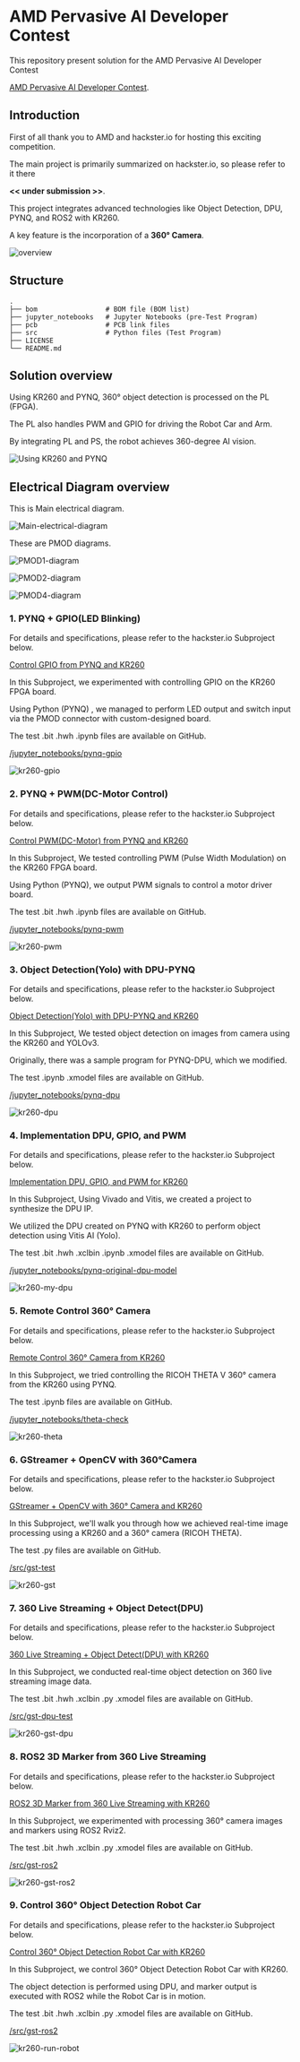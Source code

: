 # AMD Pervasive AI Developer Contest
This repository present solution for the AMD Pervasive AI Developer Contest 

[AMD Pervasive AI Developer Contest](https://www.hackster.io/contests/amd2023).

## Introduction
First of all thank you to AMD and hackster.io for hosting this exciting competition.

The main project is primarily summarized on hackster.io, so please refer to it there 

**<< under submission >>**.

This project integrates advanced technologies like Object Detection, DPU, PYNQ, and ROS2 with KR260.

A key feature is the incorporation of a **360° Camera**.

![overview](https://github.com/iotengineer22/AMD-Pervasive-AI-Developer-Contest/blob/main/imgs/overview.png)

## Structure
    .
    ├── bom                 # BOM file (BOM list)
    ├── jupyter_notebooks   # Jupyter Notebooks (pre-Test Program)
    ├── pcb                 # PCB link files   
    ├── src                 # Python files (Test Program)   
    ├── LICENSE
    └── README.md

## Solution overview

Using KR260 and PYNQ, 360° object detection is processed on the PL (FPGA).

The PL also handles PWM and GPIO for driving the Robot Car and Arm.

By integrating PL and PS, the robot achieves 360-degree AI vision.

![Using KR260 and PYNQ](https://github.com/iotengineer22/AMD-Pervasive-AI-Developer-Contest/blob/main/imgs/Using-KR260-and-PYNQ.png)

## Electrical Diagram overview

This is Main electrical diagram.

![Main-electrical-diagram](https://github.com/iotengineer22/AMD-Pervasive-AI-Developer-Contest/blob/main/imgs/Main-electrical-diagram.png)

These are PMOD diagrams.

![PMOD1-diagram](https://github.com/iotengineer22/AMD-Pervasive-AI-Developer-Contest/blob/main/imgs/PMOD1-diagram.png)

![PMOD2-diagram](https://github.com/iotengineer22/AMD-Pervasive-AI-Developer-Contest/blob/main/imgs/PMOD2-diagram.png)

![PMOD4-diagram](https://github.com/iotengineer22/AMD-Pervasive-AI-Developer-Contest/blob/main/imgs/PMOD4-diagram.png)

### 1. PYNQ + GPIO(LED Blinking)
For details and specifications, please refer to the hackster.io Subproject below.

[Control GPIO from PYNQ and KR260](https://www.hackster.io/iotengineer22/control-gpio-from-pynq-and-kr260-0d3613)

In this Subproject, we experimented with controlling GPIO on the KR260 FPGA board.

Using Python (PYNQ) , we managed to perform LED output and switch input via the PMOD connector with custom-designed board.

The test .bit .hwh .ipynb files are available on GitHub.

[/jupyter_notebooks/pynq-gpio](https://github.com/iotengineer22/AMD-Pervasive-AI-Developer-Contest/tree/main/jupyter_notebooks/pynq-gpio)

![kr260-gpio](https://github.com/iotengineer22/AMD-Pervasive-AI-Developer-Contest/blob/main/imgs/kr260-gpio.png)

### 2. PYNQ + PWM(DC-Motor Control)
For details and specifications, please refer to the hackster.io Subproject below.

[Control PWM(DC-Motor) from PYNQ and KR260](https://www.hackster.io/iotengineer22/control-pwm-dc-motor-from-pynq-and-kr260-bb0296)

In this Subproject, We tested controlling PWM (Pulse Width Modulation) on the KR260 FPGA board.

Using Python (PYNQ), we output PWM signals to control a motor driver board.

The test .bit .hwh .ipynb files are available on GitHub.

[/jupyter_notebooks/pynq-pwm](https://github.com/iotengineer22/AMD-Pervasive-AI-Developer-Contest/tree/main/jupyter_notebooks/pynq-pwm)

![kr260-pwm](https://github.com/iotengineer22/AMD-Pervasive-AI-Developer-Contest/blob/main/imgs/kr260-pwm.png)


### 3. Object Detection(Yolo) with DPU-PYNQ
For details and specifications, please refer to the hackster.io Subproject below.

[Object Detection(Yolo) with DPU-PYNQ and KR260](https://www.hackster.io/iotengineer22/object-detection-yolo-with-dpu-pynq-and-kr260-777fb5)

In this Subproject, We tested object detection on images from camera using the KR260 and YOLOv3.

Originally, there was a sample program for PYNQ-DPU, which we modified.

The test .ipynb .xmodel files are available on GitHub.

[/jupyter_notebooks/pynq-dpu](https://github.com/iotengineer22/AMD-Pervasive-AI-Developer-Contest/tree/main/jupyter_notebooks/pynq-dpu)

![kr260-dpu](https://github.com/iotengineer22/AMD-Pervasive-AI-Developer-Contest/blob/main/imgs/kr260-dpu.png)


### 4. Implementation DPU, GPIO, and PWM
For details and specifications, please refer to the hackster.io Subproject below.

[Implementation DPU, GPIO, and PWM for KR260](https://www.hackster.io/iotengineer22/implementation-dpu-gpio-and-pwm-for-kr260-f7637b)

In this Subproject, Using Vivado and Vitis, we created a project to synthesize the DPU IP.

We utilized the DPU created on PYNQ with KR260 to perform object detection using Vitis AI (Yolo).

The test .bit .hwh .xclbin .ipynb .xmodel files are available on GitHub.

[/jupyter_notebooks/pynq-original-dpu-model](https://github.com/iotengineer22/AMD-Pervasive-AI-Developer-Contest/tree/main/jupyter_notebooks/pynq-original-dpu-model)

![kr260-my-dpu](https://github.com/iotengineer22/AMD-Pervasive-AI-Developer-Contest/blob/main/imgs/kr260-my-dpu.png)


### 5. Remote Control 360° Camera
For details and specifications, please refer to the hackster.io Subproject below.

[Remote Control 360° Camera from KR260](https://www.hackster.io/iotengineer22/remote-control-360-camera-from-kr260-f0ead0)

In this Subproject, we tried controlling the RICOH THETA V 360° camera from the KR260 using PYNQ.

The test .ipynb files are available on GitHub.

[/jupyter_notebooks/theta-check](https://github.com/iotengineer22/AMD-Pervasive-AI-Developer-Contest/tree/main/jupyter_notebooks/theta-check)

![kr260-theta](https://github.com/iotengineer22/AMD-Pervasive-AI-Developer-Contest/blob/main/imgs/kr260-theta.png)


### 6. GStreamer + OpenCV with 360°Camera
For details and specifications, please refer to the hackster.io Subproject below.

[GStreamer + OpenCV with 360° Camera and KR260](https://www.hackster.io/iotengineer22/gstreamer-opencv-with-360-camera-and-kr260-308442)

In this Subproject, we'll walk you through how we achieved real-time image processing using a KR260 and a 360° camera (RICOH THETA).

The test .py files are available on GitHub.

[/src/gst-test](https://github.com/iotengineer22/AMD-Pervasive-AI-Developer-Contest/tree/main/src/gst-test)

![kr260-gst](https://github.com/iotengineer22/AMD-Pervasive-AI-Developer-Contest/blob/main/imgs/kr260-gst.png)


### 7. 360 Live Streaming + Object Detect(DPU)
For details and specifications, please refer to the hackster.io Subproject below.

[360 Live Streaming + Object Detect(DPU) with KR260](https://www.hackster.io/iotengineer22/360-live-streaming-object-detect-dpu-with-kr260-69dced)

In this Subproject, we conducted real-time object detection on 360 live streaming image data.

The test .bit .hwh .xclbin .py .xmodel  files are available on GitHub.

[/src/gst-dpu-test](https://github.com/iotengineer22/AMD-Pervasive-AI-Developer-Contest/tree/main/src/gst-dpu-test)

![kr260-gst-dpu](https://github.com/iotengineer22/AMD-Pervasive-AI-Developer-Contest/blob/main/imgs/kr260-gst-dpu.png)


### 8. ROS2 3D Marker from 360 Live Streaming
For details and specifications, please refer to the hackster.io Subproject below.

[ROS2 3D Marker from 360 Live Streaming with KR260](https://www.hackster.io/iotengineer22/ros2-3d-marker-from-360-live-streaming-with-kr260-a8c51c)

In this Subproject, we experimented with processing 360° camera images and markers using ROS2 Rviz2.

The test .bit .hwh .xclbin .py .xmodel  files are available on GitHub.

[/src/gst-ros2](https://github.com/iotengineer22/AMD-Pervasive-AI-Developer-Contest/tree/main/src/gst-ros2)

![kr260-gst-ros2](https://github.com/iotengineer22/AMD-Pervasive-AI-Developer-Contest/blob/main/imgs/kr260-gst-ros2.png)


### 9. Control 360° Object Detection Robot Car
For details and specifications, please refer to the hackster.io Subproject below.

[Control 360° Object Detection Robot Car with KR260](https://www.hackster.io/iotengineer22/control-360-object-detection-robot-car-with-kr260-95a07e)

In this Subproject, we control 360° Object Detection Robot Car with KR260.

The object detection is performed using DPU, and marker output is executed with ROS2 while the Robot Car is in motion.

The test .bit .hwh .xclbin .py .xmodel  files are available on GitHub.

[/src/gst-ros2](https://github.com/iotengineer22/AMD-Pervasive-AI-Developer-Contest/tree/main/src/gst-ros2)

![kr260-run-robot](https://github.com/iotengineer22/AMD-Pervasive-AI-Developer-Contest/blob/main/imgs/kr260-run-robot.png)

